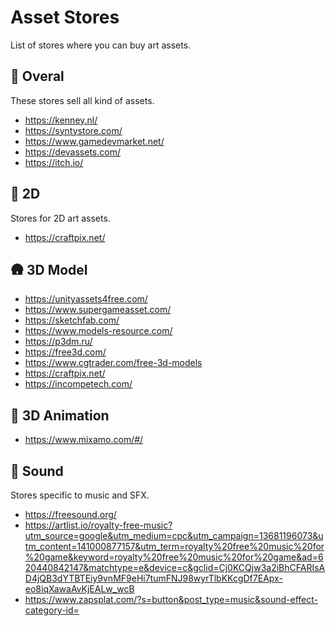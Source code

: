 # Asset Stores

List of stores where you can buy art assets.

## 🏪 Overal

These stores sell all kind of assets.

- https://kenney.nl/
- https://syntystore.com/
- https://www.gamedevmarket.net/
- https://devassets.com/
- https://itch.io/

## 🎨 2D

Stores for 2D art assets.

- https://craftpix.net/

## 🛖 3D Model

- https://unityassets4free.com/
- https://www.supergameasset.com/
- https://sketchfab.com/
- https://www.models-resource.com/
- https://p3dm.ru/
- https://free3d.com/
- https://www.cgtrader.com/free-3d-models
- https://craftpix.net/
- https://incompetech.com/

## 🏃 3D Animation

- https://www.mixamo.com/#/

## 🎼 Sound

Stores specific to music and SFX.

- https://freesound.org/
- https://artlist.io/royalty-free-music?utm_source=google&utm_medium=cpc&utm_campaign=13681196073&utm_content=141000877157&utm_term=royalty%20free%20music%20for%20game&keyword=royalty%20free%20music%20for%20game&ad=620440842147&matchtype=e&device=c&gclid=Cj0KCQjw3a2iBhCFARIsAD4jQB3dYTBTEiy9vnMF9eHi7tumFNJ98wyrTlbKKcgDf7EApx-eo8iqXawaAvKjEALw_wcB
- https://www.zapsplat.com/?s=button&post_type=music&sound-effect-category-id=
